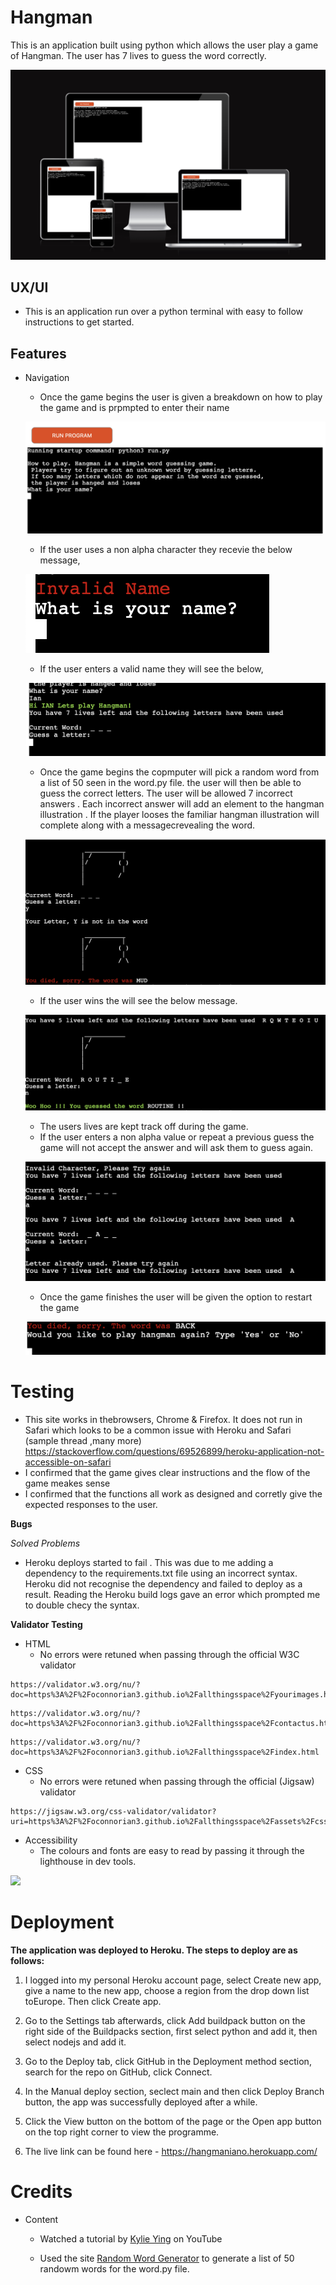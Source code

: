 # Hangman #

This is an application built using python which allows the user play a game of Hangman. The user has 7 lives to guess the word correctly.

![](assets/images/responsivness.png)

## UX/UI ##

   * This is an application run over a python terminal with easy to follow instructions to get started. 

## Features ##

 * Navigation

    * Once the game begins the user is given a breakdown on how to play the game and is prpmpted to enter their name

    ![](assets/images/startgame.png)

    * If the user uses a non alpha character they recevie the below message,

    ![](assets/images/invalidname.png)

    * If the user enters a valid name they will see the below,

    ![](assets/images/validname.png)

    * Once the game begins the copmputer will pick a random word from a list of 50 seen in the word.py file. the user will then be able to guess the correct letters. The user will be allowed 7 incorrect answers . Each incorrect answer will add an element to the hangman illustration . If the player looses the familiar hangman illustration will complete along with a messagecrevealing the word.

    ![](assets/images/loosingmessage.png)

    * If the user wins the will see the below message.

    ![](assets/images/wingame.png)  

    * The users lives are kept track off during the game.
    * If the user enters a non alpha value or repeat a previous guess the game will not accept the answer and will ask them to guess again. 

    ![](assets/images/errormsg.png)

    * Once the game finishes the user will be given the option to restart the game

    ![](assets/images/restartgame.png)

 
# Testing #

   * This site works in thebrowsers, Chrome & Firefox. It does not run in Safari which looks to be a common issue with Heroku and Safari (sample thread ,many more) https://stackoverflow.com/questions/69526899/heroku-application-not-accessible-on-safari
   * I confirmed that the game gives clear instructions and the flow of the game meakes sense
   * I confirmed that the functions all work as designed and corretly give the expected responses to the user.

**Bugs** 

*Solved Problems*

  * Heroku deploys started to fail . This was due to me adding a dependency to the requirements.txt file using an incorrect syntax. Heroku did not recognise the dependency and failed to deploy as a result. Reading the Heroku build logs gave an error which prompted me to double checy the syntax.

**Validator Testing**

* HTML
   * No errors were retuned when passing through the official W3C validator

```
https://validator.w3.org/nu/?doc=https%3A%2F%2Foconnorian3.github.io%2Fallthingsspace%2Fyourimages.html
```
```
https://validator.w3.org/nu/?doc=https%3A%2F%2Foconnorian3.github.io%2Fallthingsspace%2Fcontactus.html
```
```
https://validator.w3.org/nu/?doc=https%3A%2F%2Foconnorian3.github.io%2Fallthingsspace%2Findex.html
```

* CSS
   * No errors were retuned when passing through the official (Jigsaw) validator

```
https://jigsaw.w3.org/css-validator/validator?uri=https%3A%2F%2Foconnorian3.github.io%2Fallthingsspace%2Fassets%2Fcss%2Fstyle.css&profile=css3svg&usermedium=all&warning=1&vextwarning=&lang=en
```
    
* Accessibility
  * The colours and fonts are easy to read by passing it through the lighthouse in dev tools.

![](assets/images/Lighouthouse-score.png)     

# Deployment #

**The application was deployed to Heroku. The steps to deploy are as follows:** 

  1. I logged into my personal Heroku account page, select Create new app, give a name to the new app, choose a region from the drop down list toEurope. Then click Create app.

  2. Go to the Settings tab afterwards, click Add buildpack button on the right side of the Buildpacks section, first select python and add it, then select nodejs and add it.
    
  3. Go to the Deploy tab, click GitHub in the Deployment method section, search for the repo on GitHub, click Connect.

  4. In the Manual deploy section, seclect main and then click Deploy Branch button, the app was successfully deployed after a while.

  5. Click the View button on the bottom of the page or the Open app button on the top right corner to view the programme.

  6.  The live link can be found here - https://hangmaniano.herokuapp.com/

# Credits #

* Content

  * Watched a tutorial by [Kylie Ying](https://www.youtube.com/watch?v=cJJTnI22IF8&list=PLqoebFJFAtg940mqPamWw4_ndWbnfqFqh) on YouTube
  
  * Used the site [Random Word Generator](https://randomwordgenerator.com) to generate a list of 50 randowm words for the word.py file.
